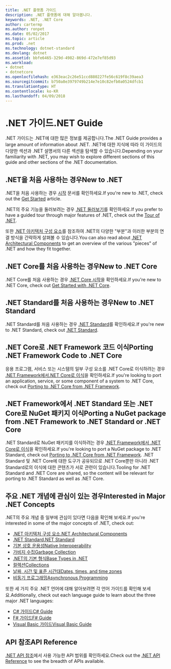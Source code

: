 ```yaml
---
title: .NET 플랫폼 가이드
description: .NET 플랫폼에 대해 알아봅니다.
keywords: .NET, .NET Core
author: cartermp
ms.author: ronpet
ms.date: 05/02/2017
ms.topic: article
ms.prod: .net
ms.technology: dotnet-standard
ms.devlang: dotnet
ms.assetid: bbfe6465-329d-4982-869d-472e7ef85d93
ms.workload:
- dotnet
- dotnetcore
ms.openlocfilehash: e363eac2c26e51ccd880227fe56c619f8c39aea3
ms.sourcegitcommit: b750a8e3979749b214e7e10c82efb0a0524dfcb1
ms.translationtype: HT
ms.contentlocale: ko-KR
ms.lasthandoff: 04/09/2018
---
```

# <a name="net-guide"></a><span data-ttu-id="4a4e3-104">.NET 가이드</span><span class="sxs-lookup"><span data-stu-id="4a4e3-104">.NET Guide</span></span>

<span data-ttu-id="4a4e3-105">.NET 가이드는 .NET에 대한 많은 정보를 제공합니다.</span><span class="sxs-lookup"><span data-stu-id="4a4e3-105">The .NET Guide provides a large amount of information about .NET.</span></span>  <span data-ttu-id="4a4e3-106">.NET에 대한 지식에 따라 이 가이드의 다양한 섹션과 .NET 설명서의 다른 섹션을 탐색할 수 있습니다.</span><span class="sxs-lookup"><span data-stu-id="4a4e3-106">Depending on your familiarity with .NET, you may wish to explore different sections of this guide and other sections of the .NET documentation.</span></span>

## <a name="new-to-net"></a><span data-ttu-id="4a4e3-107">.NET을 처음 사용하는 경우</span><span class="sxs-lookup"><span data-stu-id="4a4e3-107">New to .NET</span></span>

<span data-ttu-id="4a4e3-108">.NET을 처음 사용하는 경우 [시작](get-started.md) 문서를 확인하세요.</span><span class="sxs-lookup"><span data-stu-id="4a4e3-108">If you're new to .NET, check out the [Get Started](get-started.md) article.</span></span>

<span data-ttu-id="4a4e3-109">.NET의 주요 기능을 둘러보려는 경우 [.NET 둘러보기](tour.md)를 확인하세요.</span><span class="sxs-lookup"><span data-stu-id="4a4e3-109">If you prefer to have a guided tour through major features of .NET, check out the [Tour of .NET](tour.md).</span></span>

<span data-ttu-id="4a4e3-110">또한 [.NET 아키텍처 구성 요소](components.md)를 참조하여 .NET의 다양한 "부분"과 이러한 부분의 연결 방식을 간략하게 살펴볼 수 있습니다.</span><span class="sxs-lookup"><span data-stu-id="4a4e3-110">You can also read about [.NET Architectural Components](components.md) to get an overview of the various "pieces" of .NET and how they fit together.</span></span>

## <a name="new-to-net-core"></a><span data-ttu-id="4a4e3-111">.NET Core를 처음 사용하는 경우</span><span class="sxs-lookup"><span data-stu-id="4a4e3-111">New to .NET Core</span></span>

<span data-ttu-id="4a4e3-112">.NET Core를 처음 사용하는 경우 [.NET Core 시작](../core/get-started.md)을 확인하세요.</span><span class="sxs-lookup"><span data-stu-id="4a4e3-112">If you're new to .NET Core, check out [Get Started with .NET Core](../core/get-started.md).</span></span>

## <a name="new-to-net-standard"></a><span data-ttu-id="4a4e3-113">.NET Standard를 처음 사용하는 경우</span><span class="sxs-lookup"><span data-stu-id="4a4e3-113">New to .NET Standard</span></span>

<span data-ttu-id="4a4e3-114">.NET Standard를 처음 사용하는 경우 [.NET Standard](net-standard.md)를 확인하세요.</span><span class="sxs-lookup"><span data-stu-id="4a4e3-114">If you're new to .NET Standard, check out [.NET Standard](net-standard.md).</span></span>

## <a name="porting-net-framework-code-to-net-core"></a><span data-ttu-id="4a4e3-115">.NET Core로 .NET Framework 코드 이식</span><span class="sxs-lookup"><span data-stu-id="4a4e3-115">Porting .NET Framework Code to .NET Core</span></span>

<span data-ttu-id="4a4e3-116">응용 프로그램, 서비스 또는 시스템의 일부 구성 요소를 .NET Core로 이식하려는 경우 [.NET Framework에서.NET Core로 이식](../core/porting/index.md)을 확인하세요.</span><span class="sxs-lookup"><span data-stu-id="4a4e3-116">If you're looking to port an application, service, or some component of a system to .NET Core, check out [Porting to .NET Core from .NET Framework](../core/porting/index.md).</span></span>

## <a name="porting-a-nuget-package-from-net-framework-to-net-standard-or-net-core"></a><span data-ttu-id="4a4e3-117">.NET Framework에서 .NET Standard 또는 .NET Core로 NuGet 패키지 이식</span><span class="sxs-lookup"><span data-stu-id="4a4e3-117">Porting a NuGet package from .NET Framework to .NET Standard or .NET Core</span></span>

<span data-ttu-id="4a4e3-118">.NET Standard로 NuGet 패키지를 이식하려는 경우 [.NET Framework에서 .NET Core로 이식](../core/porting/index.md)을 확인하세요.</span><span class="sxs-lookup"><span data-stu-id="4a4e3-118">If you're looking to port a NuGet package to .NET Standard, check out [Porting to .NET Core from .NET Framework](../core/porting/index.md).</span></span>  <span data-ttu-id="4a4e3-119">.NET Standard 및 .NET Core에 대한 도구가 공유되므로 .NET Core뿐만 아니라 .NET Standard로의 이식에 대한 콘텐츠가 서로 관련이 있습니다.</span><span class="sxs-lookup"><span data-stu-id="4a4e3-119">Tooling for .NET Standard and .NET Core are shared, so the content will be relevant for porting to .NET Standard as well as .NET Core.</span></span>

## <a name="interested-in-major-net-concepts"></a><span data-ttu-id="4a4e3-120">주요 .NET 개념에 관심이 있는 경우</span><span class="sxs-lookup"><span data-stu-id="4a4e3-120">Interested in Major .NET Concepts</span></span>

<span data-ttu-id="4a4e3-121">.NET의 주요 개념 중 일부에 관심이 있다면 다음을 확인해 보세요.</span><span class="sxs-lookup"><span data-stu-id="4a4e3-121">If you're interested in some of the major concepts of .NET, check out:</span></span>

* [<span data-ttu-id="4a4e3-122">.NET 아키텍처 구성 요소</span><span class="sxs-lookup"><span data-stu-id="4a4e3-122">.NET Architectural Components</span></span>](components.md)
* [<span data-ttu-id="4a4e3-123">.NET Standard</span><span class="sxs-lookup"><span data-stu-id="4a4e3-123">.NET Standard</span></span>](net-standard.md)
* [<span data-ttu-id="4a4e3-124">기본 상호 운용성</span><span class="sxs-lookup"><span data-stu-id="4a4e3-124">Native Interoperability</span></span>](native-interop.md)
* [<span data-ttu-id="4a4e3-125">가비지 수집</span><span class="sxs-lookup"><span data-stu-id="4a4e3-125">Garbage Collection</span></span>](garbagecollection/index.md)
* [<span data-ttu-id="4a4e3-126">.NET의 기본 형식</span><span class="sxs-lookup"><span data-stu-id="4a4e3-126">Base Types in .NET</span></span>](base-types/index.md)
* [<span data-ttu-id="4a4e3-127">컬렉션</span><span class="sxs-lookup"><span data-stu-id="4a4e3-127">Collections</span></span>](collections/index.md)
* [<span data-ttu-id="4a4e3-128">날짜, 시간 및 표준 시간대</span><span class="sxs-lookup"><span data-stu-id="4a4e3-128">Dates, times, and time zones</span></span>](datetime/index.md)
* [<span data-ttu-id="4a4e3-129">비동기 프로그래밍</span><span class="sxs-lookup"><span data-stu-id="4a4e3-129">Asynchronous Programming</span></span>](async.md)

<span data-ttu-id="4a4e3-130">또한 세 가지 주요 .NET 언어에 대해 알아보려면 각 언어 가이드를 확인해 보세요.</span><span class="sxs-lookup"><span data-stu-id="4a4e3-130">Additionally, check out each language guide to learn about the three major .NET languages:</span></span>

* [<span data-ttu-id="4a4e3-131">C# 가이드</span><span class="sxs-lookup"><span data-stu-id="4a4e3-131">C# Guide</span></span>](../csharp/index.md)
* [<span data-ttu-id="4a4e3-132">F# 가이드</span><span class="sxs-lookup"><span data-stu-id="4a4e3-132">F# Guide</span></span>](../fsharp/index.md)
* [<span data-ttu-id="4a4e3-133">Visual Basic 가이드</span><span class="sxs-lookup"><span data-stu-id="4a4e3-133">Visual Basic Guide</span></span>](../visual-basic/index.md)

## <a name="api-reference"></a><span data-ttu-id="4a4e3-134">API 참조</span><span class="sxs-lookup"><span data-stu-id="4a4e3-134">API Reference</span></span>

<span data-ttu-id="4a4e3-135">[.NET API 참조](../../api/index.md)에서 사용 가능한 API 범위를 확인하세요.</span><span class="sxs-lookup"><span data-stu-id="4a4e3-135">Check out the [.NET API Reference](../../api/index.md) to see the breadth of APIs available.</span></span>
